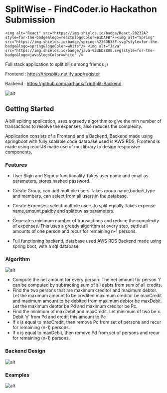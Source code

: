 # SplitWise - FindCoder.io Hackathon Submission

`<img alt="React" src="https://img.shields.io/badge/React-20232A?style=for-the-badge&logo=react&logoColor=61DAFB"/><img alt="Spring" src="https://img.shields.io/badge/spring-%236DB33F.svg?style=for-the-badge&logo=spring&logoColor=white"/> <img alt="Java" src="https://img.shields.io/badge/java-%23ED8B00.svg?style=for-the-badge&logo=java&logoColor=white" />`

Full stack application to split bills among friends ;)

Frontend : <https://tripsplits.netlify.app/register>

Backend : <https://github.com/aarhank/TripSplit-Backend>

![alt](splitwise.gif)

## Getting Started

A bill spliting application, uses a greedy algorithm to give the min number of transactions to resolve the expenses, also reduces the complexity.

Application consists of a Frontend and a Backend, Backend made using springboot with fully scalable code database used is AWS RDS, Frontend is made using reactJS made use of mui library to design responsive components.

### Features

* User Sigin and Signup functionality
  Takes user name and email as parameters, stores hashed password.

* Create Group, can add multiple users
  Takes group name,budget,type and members, can select from all users in the database.
  
* Create Expenses, select multiple users to split equally
  Takes expense name,amount,paidby and splitbtw as parameters.

* Generates minimum number of transactions and reduce the complexity of expenses.
  This uses a greedy algorithm at every step, settle all amounts of one person and recur for remaining n-1 persons.
  
* Full functioning backend, database used AWS RDS
  Backend made using spring boot, with a sql database.

### Algorithm

![alt](cashFlow.png)

* Compute the net amount for every person. The net amount for person ‘i’ can be computed by subtracting sum of all debts from sum of all credits.
* Find the two persons that are maximum creditor and maximum debtor. Let the maximum amount to be credited maximum creditor be maxCredit and maximum amount to be debited from maximum debtor be maxDebit. Let the maximum debtor be Pd and maximum creditor be Pc.
* Find the minimum of maxDebit and maxCredit. Let minimum of two be x. Debit ‘x’ from Pd and credit this amount to Pc
* If x is equal to maxCredit, then remove Pc from set of persons and recur for remaining (n-1) persons.
* If x is equal to maxDebit, then remove Pd from set of persons and recur for remaining (n-1) persons.

### Backend Design

![alt](lld.png)

### Examples

![alt](dashboard.png)
